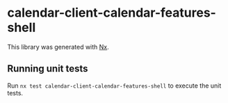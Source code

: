 # calendar-client-calendar-features-shell

This library was generated with [Nx](https://nx.dev).

## Running unit tests

Run `nx test calendar-client-calendar-features-shell` to execute the unit tests.
